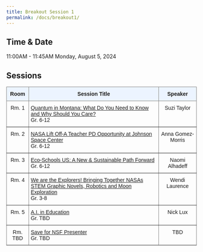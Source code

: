```yaml
---
title: Breakout Session 1
permalink: /docs/breakout1/
---
```


## Time & Date

11:00AM - 11:45AM
Monday, August 5, 2024

## Sessions

<style type="text/css">
.tg  {border-collapse:collapse;border-spacing:0;}
.tg td{border-color:black;border-style:solid;border-width:1px;font-family:Arial, sans-serif;font-size:14px;
  overflow:hidden;padding:10px 5px;word-break:normal;}
.tg th{border-color:black;border-style:solid;border-width:1px;font-family:Arial, sans-serif;font-size:14px;
  font-weight:normal;overflow:hidden;padding:10px 5px;word-break:normal;}
.tg .tg-c3ow{border-color:inherit;text-align:center;vertical-align:top}
.tg .tg-5w3z{background-color:#ecf4ff;border-color:inherit;text-align:center;vertical-align:top}
.tg .tg-0pky{border-color:inherit;text-align:left;vertical-align:top}
</style>
<table class="tg">
<thead>
  <tr>
    <th class="tg-5w3z"><span style="font-weight:bold">Room</span></th>
    <th class="tg-5w3z"><span style="font-weight:bold">Session Title</span></th>
    <th class="tg-5w3z"><span style="font-weight:bold">Speaker</span></th>
  </tr>
</thead>
<tbody>
  <tr>
    <td class="tg-c3ow">Rm. 1</td>
    <td class="tg-0pky"><a href="https://jake-chipps.github.io/SSI24/docs/b1p1/">Quantum in Montana: What Do You Need to Know and Why Should You Care?</a><br>Gr. 6-12</td>
    <td class="tg-c3ow">Suzi Taylor</td>
  </tr>
  <tr>
    <td class="tg-c3ow">Rm. 2</td>
    <td class="tg-0pky"><a href="https://jake-chipps.github.io/SSI24/docs/b1p2/">NASA Lift Off-A Teacher PD Opportunity at Johnson Space Center</a><br>Gr. 6-12</td>
    <td class="tg-c3ow">Anna Gomez-Morris</td>
  </tr>
  <tr>
    <td class="tg-c3ow">Rm. 3</td>
    <td class="tg-0pky"><a href="https://jake-chipps.github.io/SSI24/docs/b1p3/">Eco-Schools US: A New & Sustainable Path Forward</a><br>Gr. 6-12</td>
    <td class="tg-c3ow">Naomi Alhadeff</td>
  </tr>
  <tr>
    <td class="tg-c3ow">Rm. 4</td>
    <td class="tg-0pky"><a href="https://jake-chipps.github.io/SSI24/docs/b1p4/">We are the Explorers! Bringing Together NASAs STEM Graphic Novels, Robotics and Moon Exploration</a><br>Gr. 3-8</td>
    <td class="tg-c3ow">Wendi Laurence</td>
  </tr>
  <tr>
    <td class="tg-c3ow">Rm. 5</td>
    <td class="tg-0pky"><a href="https://jake-chipps.github.io/SSI24/docs/b1p5/">A.I. in Education</a><br>Gr. TBD</td>
    <td class="tg-c3ow">Nick Lux</td>
  </tr>
    <tr>
    <td class="tg-c3ow">Rm. TBD</td>
    <td class="tg-0pky"><a href="https://jake-chipps.github.io/SSI24/docs/b1p6/">Save for NSF Presenter</a><br>Gr. TBD</td>
    <td class="tg-c3ow">TBD</td>
  </tr>
</tbody>
</table>